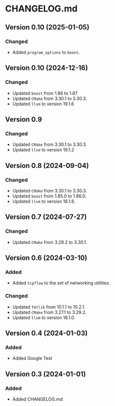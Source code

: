 # CHANGELOG.md

## Version 0.10 (2025-01-05)
### Changed
- Added `program_options` to `boost`.

## Version 0.10 (2024-12-16)
### Changed
- Updated `boost` from 1.86 to 1.87
- Updated `CMake` from 3.30.1 to 3.30.3.
- Updated `llvm` to version 19.1.6

## Version 0.9
### Changed
- Updated `CMake` from 3.30.1 to 3.30.3.
- Updated `llvm` to version 19.1.2

## Version 0.8 (2024-09-04)
### Changed
- Updated `CMake` from 3.30.1 to 3.30.3.
- Updated `boost` from 1.85.0 to 1.86.0.
- Updated `llvm` to version 18.1.8.

## Version 0.7 (2024-07-27)
### Changed
- Updated `CMake` from 3.29.2 to 3.30.1.

## Version 0.6 (2024-03-10)
### Added
- Added `tcpflow` to the set of networking utilities.
### Changed
- Updated `fmtlib` from 10.1.1 to 10.2.1.
- Updated `CMake` from 3.27.1 to 3.29.2.
- Updated `llvm` to version 18.1.0.

## Version 0.4 (2024-01-03)
### Added

- Added Google Test

## Version 0.3 (2024-01-01)
### Added

- Added CHANGELOG.md
